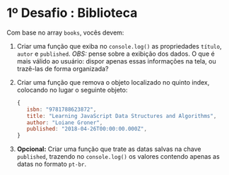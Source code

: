 # 1º Desafio : Biblioteca

Com base no array `books`, vocês devem:

1. Criar uma função que exiba no `console.log()` as propriedades `título`, `autor` e `published`. *OBS:* pense sobre a exibição dos dados. O que é mais válido ao usuário: dispor  apenas essas informações na tela, ou trazê-las de forma organizada?

2. Criar uma função que remova o objeto localizado no quinto index, colocando no lugar o seguinte objeto:

   ```JavaScript
   { 
      isbn: "9781788623872",
      title: "Learning JavaScript Data Structures and Algorithms",
      author: "Loiane Groner",
      published: "2018-04-26T00:00:00.000Z",
   }
   ```

3. **Opcional:** Criar uma função que trate as datas salvas na chave `published`, trazendo no `console.log()` os valores contendo apenas as datas no formato `pt-br`.

